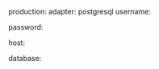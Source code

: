 <!-- post: sinatra-stacks_active-record -->


production:
  adapter: postgresql
  username: 

  password: 

  host: 

  database: 

